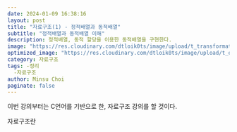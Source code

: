 ```yaml
---
date: 2024-01-09 16:38:16
layout: post
title: "자료구조(1) - 정적배열과 동적배열"
subtitle: "정적배열과 동적배열 이해"
description: 정적배열, 동적 할당을 이용한 동적배열을 구현한다.
image: "https://res.cloudinary.com/dtloik0ts/image/upload/t_transformation/v1704821720/data_structure_yoppg7.png"
optimized_image: "https://res.cloudinary.com/dtloik0ts/image/upload/t_opt/v1704821720/data_structure_yoppg7.png"
category: 자료구조
tags: -정리
  -자료구조
author: Minsu Choi
paginate: false
---
```


이번 강의부터는 C언어를 기반으로 한, 자료구조 강의를 할 것이다.

자료구조란 